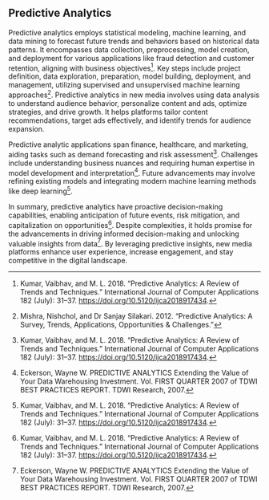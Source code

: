 ## Predictive Analytics

Predictive analytics employs statistical modeling, machine learning, and data mining to forecast future trends and behaviors based on historical data patterns. It encompasses data collection, preprocessing, model creation, and deployment for various applications like fraud detection and customer retention, aligning with business objectives[^kumar18]. Key steps include project definition, data exploration, preparation, model building, deployment, and management, utilizing supervised and unsupervised machine learning approaches[^mishra12]. Predictive analytics in new media involves using data analysis to understand audience behavior, personalize content and ads, optimize strategies, and drive growth. It helps platforms tailor content recommendations, target ads effectively, and identify trends for audience expansion. 

Predictive analytic applications span finance, healthcare, and marketing, aiding tasks such as demand forecasting and risk assessment[^kumar18]. Challenges include understanding business nuances and requiring human expertise in model development and interpretation[^eckerson17]. Future advancements may involve refining existing models and integrating modern machine learning methods like deep learning[^kumar18].

In summary, predictive analytics have proactive decision-making capabilities, enabling anticipation of future events, risk mitigation, and capitalization on opportunities[^kumar18]. Despite complexities, it holds promise for the advancements in driving informed decision-making and unlocking valuable insights from data[^eckerson17]. By leveraging predictive insights, new media platforms enhance user experience, increase engagement, and stay competitive in the digital landscape.


[^eckerson17]: Eckerson, Wayne W. PREDICTIVE ANALYTICS Extending the Value of Your Data Warehousing Investment. Vol. FIRST QUARTER 2007 of TDWI BEST PRACTICES REPORT. TDWI Research, 2007. 
[^kumar18]: Kumar, Vaibhav, and M. L. 2018. “Predictive Analytics: A Review of Trends and Techniques.” International Journal of Computer Applications 182 (July): 31–37. https://doi.org/10.5120/ijca2018917434.
[^mishra12]: Mishra, Nishchol, and Dr Sanjay Silakari. 2012. “Predictive Analytics: A Survey, Trends, Applications, Opportunities & Challenges.”
